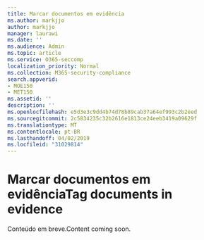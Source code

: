 ```yaml
---
title: Marcar documentos em evidência
ms.author: markjjo
author: markjjo
manager: laurawi
ms.date: ''
ms.audience: Admin
ms.topic: article
ms.service: O365-seccomp
localization_priority: Normal
ms.collection: M365-security-compliance
search.appverid:
- MOE150
- MET150
ms.assetid: ''
description: ''
ms.openlocfilehash: e5d3e3c9dd4b74d78b89cab37a64ef993c2b2eed
ms.sourcegitcommit: 2c5834235c32b2616e1813ce24eeb3419a09629f
ms.translationtype: MT
ms.contentlocale: pt-BR
ms.lasthandoff: 04/02/2019
ms.locfileid: "31029814"
---
```

# <a name="tag-documents-in-evidence"></a><span data-ttu-id="0d3c8-102">Marcar documentos em evidência</span><span class="sxs-lookup"><span data-stu-id="0d3c8-102">Tag documents in evidence</span></span>

<span data-ttu-id="0d3c8-103">Conteúdo em breve.</span><span class="sxs-lookup"><span data-stu-id="0d3c8-103">Content coming soon.</span></span>